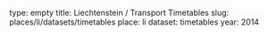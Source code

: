 type: empty
title: Liechtenstein / Transport Timetables
slug: places/li/datasets/timetables
place: li
dataset: timetables
year: 2014
